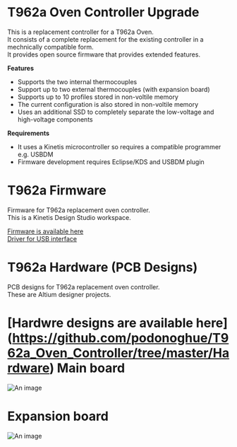 # T962a Oven Controller Upgrade

This is a replacement controller for a T962a Oven.  
It consists of a complete replacement for the existing controller in a mechnically compatible form.  
It provides open source firmware that provides extended features.

**Features**  
* Supports the two internal thermocouples  
* Support up to two external thermocouples (with expansion board)  
* Supports up to 10 profiles stored in non-voltile memory  
* The current configuration is also stored in non-voltile memory  
* Uses an additional SSD to completely separate the low-voltage and high-voltage components  

**Requirements**  
* It uses a Kinetis microcontroller so requires a compatible programmer e.g. USBDM  
* Firmware development requires Eclipse/KDS and USBDM plugin  

# T962a Firmware

Firmware for T962a replacement oven controller.  
This is a Kinetis Design Studio workspace.   
 
[Firmware is available here](https://github.com/podonoghue/T962a_Oven_Controller/tree/master/Firmware)  
[Driver for USB interface](https://github.com/podonoghue/T962a_Oven_Controller/tree/master/WinDrivers)  

# T962a Hardware (PCB Designs)

PCB designs for T962a replacement oven controller.  
These are Altium designer projects.  

[Hardwre designs are available here] (https://github.com/podonoghue/T962a_Oven_Controller/tree/master/Hardware)
Main board
====

![An image](https://raw.githubusercontent.com/podonoghue/T962a_Oven_Controller/master/Hardware/T962a/T962a.png "Top Board Image")  

Expansion board
====

![An image](https://raw.githubusercontent.com/podonoghue/T962a_Oven_Controller/master/Hardware/T962a_Panel/T962a_Panel.png "Top Board Image")  
